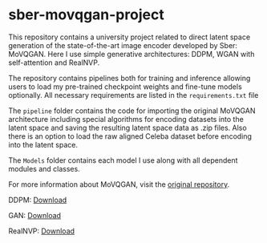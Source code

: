 # sber-movqgan-project
This repository contains a university project related to direct latent space generation of the state-of-the-art image encoder developed by Sber: MoVQGAN.
Here I use simple generative architectures: DDPM, WGAN with self-attention and RealNVP. 


The repository contains pipelines both for training and inference allowing users to load my pre-trained checkpoint weights and fine-tune models optionally. 
All necessary requirements are listed in the `requirements.txt` file


The `pipeline` folder contains the code for importing the original MoVQGAN architecture including special algorithms for encoding datasets into the latent space and saving the resulting latent space data as .zip files. Also there is an option to load the raw aligned Celeba dataset before encoding into the latent space. 


The `Models` folder contains each model I use along with all dependent modules and classes.


For more information about MoVQGAN, visit the [original repository](https://github.com/ai-forever/MoVQGAN).


DDPM: [Download](https://drive.google.com/uc?export=download&id=1bFkk9Wd5Y-ndsbInitEoDVZRAE-4gKVc)

GAN: [Download](https://drive.google.com/uc?export=download&id=12L6JPGABnWTmtrLk0-EoFTJ-jPbNchfw)

RealNVP: [Download](https://drive.google.com/uc?export=download&id=1ZMV4CSGATFh3aydk-N26caHav9IfTkjc)

